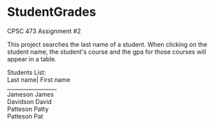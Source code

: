 # StudentGrades

CPSC 473 Assignment #2

This project searches the last name of a student. When clicking on the student name, the student's course and the gpa for those courses will appear in a table.

Students List:<br>
Last name| First name <br>
__________________<br>
Jameson    James <br>
Davidson   David <br>
Patteson   Patty <br>
Patteson   Pat
